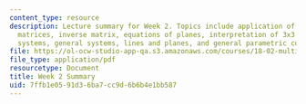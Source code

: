 ```yaml
---
content_type: resource
description: Lecture summary for Week 2. Topics include application of cross product,
  matrices, inverse matrix, equations of planes, interpretation of 3x3 systems, homogeneous
  systems, general systems, lines and planes, and general parametric curves.
file: https://ol-ocw-studio-app-qa.s3.amazonaws.com/courses/18-02-multivariable-calculus-fall-2007/7ffb1e0591d36ba7cc9d6b6b4e1bb587_lec_week2.pdf
file_type: application/pdf
resourcetype: Document
title: Week 2 Summary
uid: 7ffb1e05-91d3-6ba7-cc9d-6b6b4e1bb587
---
```

